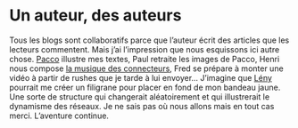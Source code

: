 # Un auteur, des auteurs

Tous les blogs sont collaboratifs parce que l’auteur écrit des articles que les lecteurs commentent. Mais j’ai l’impression que nous esquissons ici autre chose. [Pacco](http://www.fuckingkarma.com/) illustre mes textes, Paul retraite les images de Pacco, Henri nous compose [la musique des connecteurs](http://blog.tcrouzet.com/2007/08/30/la-musique-des-connecteurs/), Fred se prépare à monter une vidéo à partir de rushes que je tarde à lui envoyer... J’imagine que [Lény](http://mekanocompany.blogspot.com/) pourrait me créer un filigrane pour placer en fond de mon bandeau jaune. Une sorte de structure qui changerait aléatoirement et qui illustrerait le dynamisme des réseaux. Je ne sais pas où nous allons mais en tout cas merci. L’aventure continue.